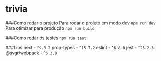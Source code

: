 # trivia

###Como rodar o projeto
Para rodar o projeto em modo dev ``npm run dev``
Para otimizar para produção ``npm run build``

###Como rodar os testes
``npm run test``

###Libs
next - ``^9.3.2``
prop-types - ``^15.7.2``
eslint - ``^6.8.0``
jest - ``^25.2.3``
@svgr/webpack - ``^5.3.0``